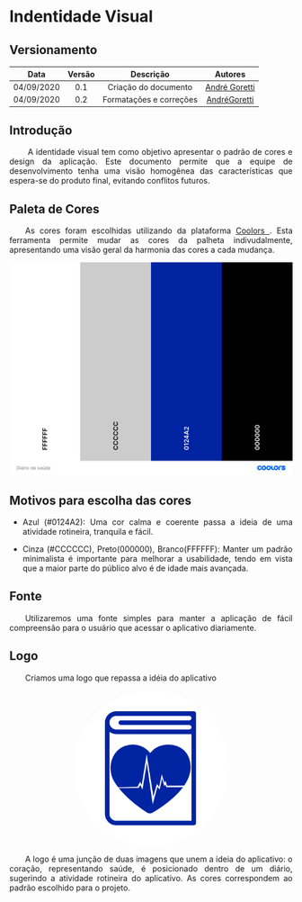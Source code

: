 # Indentidade Visual
## Versionamento

| Data | Versão | Descrição | Autores |
| :---: | :---: | :---: | :---: |
| 04/09/2020 | 0.1 | Criação do documento | [André Goretti](https://github.com/AGoretti) |
| 04/09/2020 | 0.2 | Formatações e correções | [AndréGoretti](https://github.com/AGoretti) |

## Introdução

<p align="justify">&emsp;&emsp; A identidade visual tem como objetivo apresentar o padrão de cores e design da aplicação. Este documento permite que a equipe de desenvolvimento tenha uma visão homogênea das características que espera-se do produto final, evitando conflitos futuros.</p>

## Paleta de Cores

<p align="justify">&emsp;&emsp;As cores foram escolhidas utilizando da plataforma <a href="https://coolors.co/" target="_blank"> Coolors </a>. Esta ferramenta permite mudar as cores da palheta indivudalmente, apresentando uma visão geral da harmonia das cores a cada mudança.</p>

[![paleta_cores_v1](./img/paleta_cores.jpg)](./img/paleta_cores.jpg)

## Motivos para escolha das cores
<ul>
    <li><p align="justify">Azul (#0124A2): Uma cor calma e coerente passa a ideia de uma atividade rotineira, tranquila e fácil.</p></li>
    <li><p align="justify">Cinza (#CCCCCC), Preto(000000), Branco(FFFFFF): Manter um padrão minimalista é importante para melhorar a usabilidade, tendo em vista que a maior parte do público alvo é de idade mais avançada.</p></li>
</ul>

## Fonte 

<p align="justify">&emsp;&emsp;Utilizaremos uma fonte simples para manter a aplicação de fácil compreensão para o usuário que acessar o aplicativo diariamente.</p>

## Logo

<p align="justify">&emsp;&emsp;Criamos uma logo que repassa a idéia do aplicativo</p>

<img src="../img/logo.png" alt="Logo" style="margin: 0 auto; display:block; border-radius: 50%">

<p align="justify">&emsp;&emsp;A logo é uma junção de duas imagens que unem a ideia do aplicativo: o coração, representando saúde, é posicionado dentro de um diário, sugerindo a atividade rotineira do aplicativo.
As cores correspondem ao padrão escolhido para o projeto.</p>